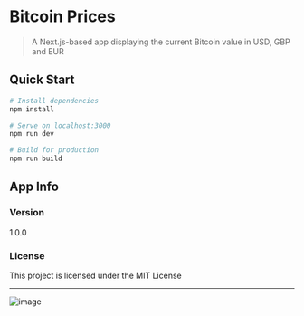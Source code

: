 # Bitcoin Prices

> A Next.js-based app displaying the current Bitcoin value in USD, GBP and EUR

## Quick Start

``` bash
# Install dependencies
npm install

# Serve on localhost:3000
npm run dev

# Build for production
npm run build
```

## App Info

### Version

1.0.0

### License

This project is licensed under the MIT License

<hr>

![image](https://user-images.githubusercontent.com/90147636/198090788-cbd8343f-2495-4779-9b8d-69142445f514.png)


